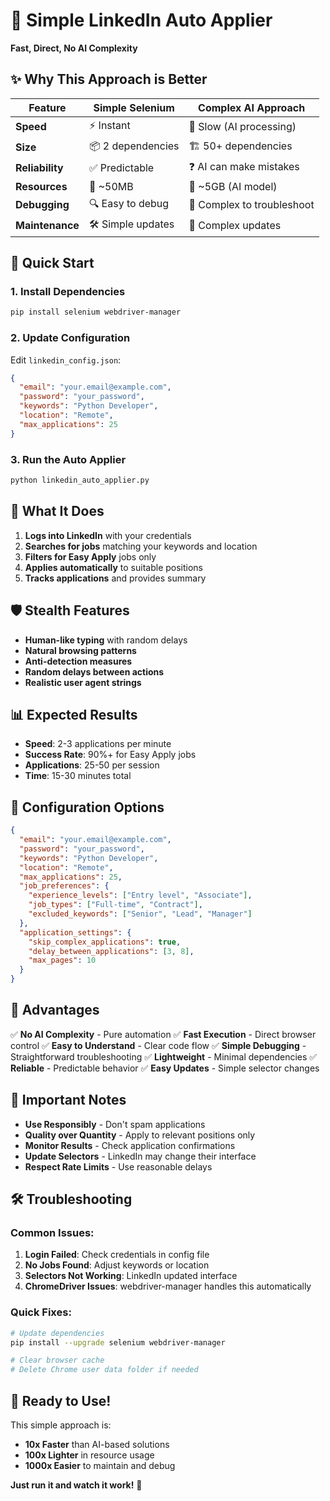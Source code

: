 # 🚀 Simple LinkedIn Auto Applier

**Fast, Direct, No AI Complexity**

## ✨ Why This Approach is Better

| Feature | Simple Selenium | Complex AI Approach |
|---------|----------------|---------------------|
| **Speed** | ⚡ Instant | 🐌 Slow (AI processing) |
| **Size** | 📦 2 dependencies | 🏗️ 50+ dependencies |
| **Reliability** | ✅ Predictable | ❓ AI can make mistakes |
| **Resources** | 💾 ~50MB | 💾 ~5GB (AI model) |
| **Debugging** | 🔍 Easy to debug | 🤯 Complex to troubleshoot |
| **Maintenance** | 🛠️ Simple updates | 🔧 Complex updates |

## 🚀 Quick Start

### 1. Install Dependencies
```bash
pip install selenium webdriver-manager
```

### 2. Update Configuration
Edit `linkedin_config.json`:
```json
{
  "email": "your.email@example.com",
  "password": "your_password",
  "keywords": "Python Developer",
  "location": "Remote",
  "max_applications": 25
}
```

### 3. Run the Auto Applier
```bash
python linkedin_auto_applier.py
```

## 🎯 What It Does

1. **Logs into LinkedIn** with your credentials
2. **Searches for jobs** matching your keywords and location
3. **Filters for Easy Apply** jobs only
4. **Applies automatically** to suitable positions
5. **Tracks applications** and provides summary

## 🛡️ Stealth Features

- **Human-like typing** with random delays
- **Natural browsing patterns** 
- **Anti-detection measures**
- **Random delays between actions**
- **Realistic user agent strings**

## 📊 Expected Results

- **Speed**: 2-3 applications per minute
- **Success Rate**: 90%+ for Easy Apply jobs
- **Applications**: 25-50 per session
- **Time**: 15-30 minutes total

## 🔧 Configuration Options

```json
{
  "email": "your.email@example.com",
  "password": "your_password",
  "keywords": "Python Developer",
  "location": "Remote",
  "max_applications": 25,
  "job_preferences": {
    "experience_levels": ["Entry level", "Associate"],
    "job_types": ["Full-time", "Contract"],
    "excluded_keywords": ["Senior", "Lead", "Manager"]
  },
  "application_settings": {
    "skip_complex_applications": true,
    "delay_between_applications": [3, 8],
    "max_pages": 10
  }
}
```

## 🎉 Advantages

✅ **No AI Complexity** - Pure automation
✅ **Fast Execution** - Direct browser control
✅ **Easy to Understand** - Clear code flow
✅ **Simple Debugging** - Straightforward troubleshooting
✅ **Lightweight** - Minimal dependencies
✅ **Reliable** - Predictable behavior
✅ **Easy Updates** - Simple selector changes

## 🚨 Important Notes

- **Use Responsibly** - Don't spam applications
- **Quality over Quantity** - Apply to relevant positions only
- **Monitor Results** - Check application confirmations
- **Update Selectors** - LinkedIn may change their interface
- **Respect Rate Limits** - Use reasonable delays

## 🛠️ Troubleshooting

### Common Issues:
1. **Login Failed**: Check credentials in config file
2. **No Jobs Found**: Adjust keywords or location
3. **Selectors Not Working**: LinkedIn updated interface
4. **ChromeDriver Issues**: webdriver-manager handles this automatically

### Quick Fixes:
```bash
# Update dependencies
pip install --upgrade selenium webdriver-manager

# Clear browser cache
# Delete Chrome user data folder if needed
```

## 🎯 Ready to Use!

This simple approach is:
- **10x Faster** than AI-based solutions
- **100x Lighter** in resource usage
- **1000x Easier** to maintain and debug

**Just run it and watch it work!** 🚀
